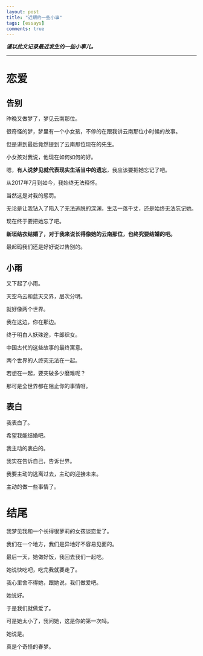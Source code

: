```yaml
---
layout: post
title: "近期的一些小事"
tags: [essays]
comments: true
---
```


***谨以此文记录最近发生的一些小事儿。***

---

# 恋爱


## 告别

昨晚又做梦了，梦见云南那位。

很奇怪的梦，梦里有一个小女孩，不停的在跟我讲云南那位小时候的故事。

但是讲到最后竟然提到了云南那位现在的先生。

小女孩对我说，他现在如何如何的好。

嗯，**有人说梦见就代表现实生活当中的遗忘**，我应该要把她忘记了吧。

从2017年7月到如今，我始终无法释怀。

当然这是对我的惩罚。

无论是让我钻入了陷入了无法逃脱的深渊，生活一落千丈，还是始终无法忘记她。

现在终于要把她忘了吧。



**新垣结衣结婚了，对于我来说长得像她的云南那位，也终究要结婚的吧。**



最起码我们还是好好说过告别的。



## 小雨

又下起了小雨。

天空乌云和蓝天交界，层次分明。

就好像两个世界。

我在这边，你在那边。

终于明白人妖殊途，牛郎织女。

中国古代的这些故事的最终寓意。

两个世界的人终究无法在一起。

若想在一起，要突破多少磨难呢？

那可是全世界都在阻止你的事情呀。



## 表白

我表白了。

希望我能结婚吧。

我主动的表白的。

我实在告诉自己，告诉世界。

我要主动的逃离过去，主动的迎接未来。

主动的做一些事情了。





# 结尾


我梦见我和一个长得很萝莉的女孩谈恋爱了。

我们在一个地方，我们是异地好不容易见面的。

最后一天，她做好饭，我回去我们一起吃。

她说快吃吧，吃完我就要走了。

我心里舍不得她，跟她说，我们做爱吧。

她说好。

于是我们就做爱了。

可是她太小了，我问她，这是你的第一次吗。

她说是。



真是个奇怪的春梦。